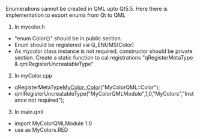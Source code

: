Enumerations cannot be created in QML upto Qt5.5.
Here there is implementation to export enums from Qt to QML
1. In mycolor.h 
- "enum Color{}" should be in public section.
- Enum should be registered via Q_ENUMS(Color)
- As mycolor class instance is not required, constructor should be private section.
Create a static function to cal registrations "qRegisterMetaType & qmlRegisterUncreatableType"
2. In myColor.cpp
  - qRegisterMetaType<MyColor::Color>("MyColorQML::Color");
  - qmlRegisterUncreatableType<MyColor>("MyColorQMLModule",1,0,"MyColors","Instance not required");

3. In main.qml
  - import MyColorQMLModule 1.0
  - use as MyColors.RED
 
  
